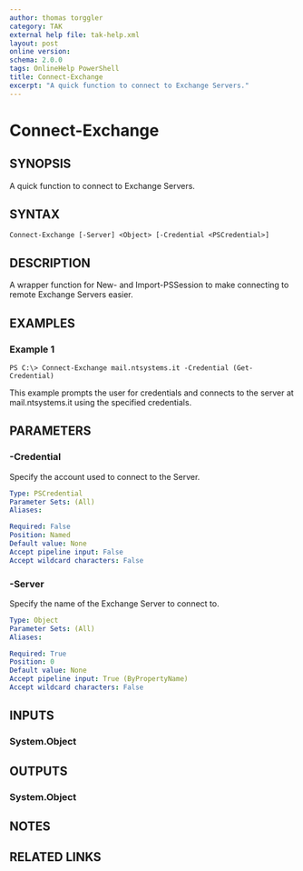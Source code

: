 ```yaml
---
author: thomas torggler
category: TAK
external help file: tak-help.xml
layout: post
online version: 
schema: 2.0.0
tags: OnlineHelp PowerShell
title: Connect-Exchange
excerpt: "A quick function to connect to Exchange Servers."
---
```


# Connect-Exchange

## SYNOPSIS
A quick function to connect to Exchange Servers. 

## SYNTAX

```
Connect-Exchange [-Server] <Object> [-Credential <PSCredential>]
```

## DESCRIPTION
A wrapper function for New- and Import-PSSession to make connecting to remote Exchange Servers easier.

## EXAMPLES

### Example 1
```
PS C:\> Connect-Exchange mail.ntsystems.it -Credential (Get-Credential)
```

This example prompts the user for credentials and connects to the server at mail.ntsystems.it using the specified credentials.

## PARAMETERS

### -Credential
Specify the account used to connect to the Server.

```yaml
Type: PSCredential
Parameter Sets: (All)
Aliases: 

Required: False
Position: Named
Default value: None
Accept pipeline input: False
Accept wildcard characters: False
```

### -Server
Specify the name of the Exchange Server to connect to.

```yaml
Type: Object
Parameter Sets: (All)
Aliases: 

Required: True
Position: 0
Default value: None
Accept pipeline input: True (ByPropertyName)
Accept wildcard characters: False
```

## INPUTS

### System.Object


## OUTPUTS

### System.Object

## NOTES

## RELATED LINKS


